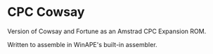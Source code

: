 # CPC Cowsay

Version of Cowsay and Fortune as an Amstrad CPC Expansion ROM.

Written to assemble in WinAPE's built-in assembler.

